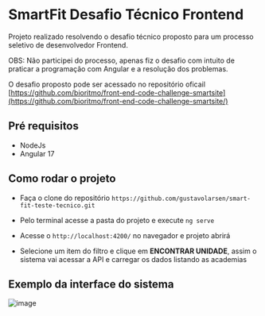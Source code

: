 # SmartFit Desafio Técnico Frontend

Projeto realizado resolvendo o desafio técnico proposto para um processo seletivo de desenvolvedor Frontend.

OBS: Não participei do processo, apenas fiz o desafio com intuito de praticar a programação com Angular e a resolução dos problemas.

O desafio proposto pode ser acessado no repositório oficail [https://github.com/bioritmo/front-end-code-challenge-smartsite](https://github.com/bioritmo/front-end-code-challenge-smartsite/)

## Pré requisitos

  - NodeJs
  - Angular 17

## Como rodar o projeto

 - Faça o clone do repositório `https://github.com/gustavolarsen/smart-fit-teste-tecnico.git`

 - Pelo terminal acesse a pasta do projeto e execute `ng serve`

 - Acesse o `http://localhost:4200/` no navegador e projeto abrirá

 - Selecione um item do filtro e clique em **ENCONTRAR UNIDADE**, assim o sistema vai acessar a API e carregar os dados listando as academias

## Exemplo da interface do sistema

![image](https://github.com/gustavolarsen/smart-fit-teste-tecnico/assets/55494775/6a1038ca-557f-4560-910b-e356236e3eed)

